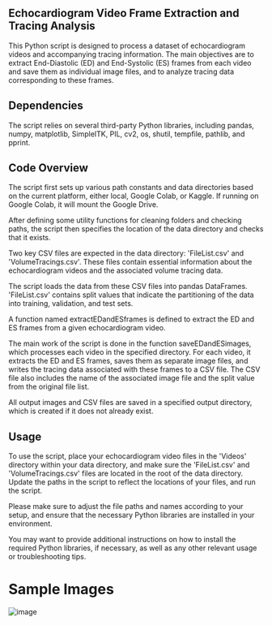 
<h2> Echocardiogram Video Frame Extraction and Tracing Analysis</h2>

This Python script is designed to process a dataset of echocardiogram videos and accompanying tracing information. The main objectives are to extract End-Diastolic (ED) and End-Systolic (ES) frames from each video and save them as individual image files, and to analyze tracing data corresponding to these frames.

<h2>Dependencies</h2>
The script relies on several third-party Python libraries, including pandas, numpy, matplotlib, SimpleITK, PIL, cv2, os, shutil, tempfile, pathlib, and pprint.

<h2>Code Overview</h2>
The script first sets up various path constants and data directories based on the current platform, either local, Google Colab, or Kaggle. If running on Google Colab, it will mount the Google Drive.

After defining some utility functions for cleaning folders and checking paths, the script then specifies the location of the data directory and checks that it exists.

Two key CSV files are expected in the data directory: 'FileList.csv' and 'VolumeTracings.csv'. These files contain essential information about the echocardiogram videos and the associated volume tracing data.

The script loads the data from these CSV files into pandas DataFrames. 'FileList.csv' contains split values that indicate the partitioning of the data into training, validation, and test sets.

A function named extractEDandESframes is defined to extract the ED and ES frames from a given echocardiogram video.

The main work of the script is done in the function saveEDandESimages, which processes each video in the specified directory. For each video, it extracts the ED and ES frames, saves them as separate image files, and writes the tracing data associated with these frames to a CSV file. The CSV file also includes the name of the associated image file and the split value from the original file list.

All output images and CSV files are saved in a specified output directory, which is created if it does not already exist.

<h2>Usage</h2>
To use the script, place your echocardiogram video files in the 'Videos' directory within your data directory, and make sure the 'FileList.csv' and 'VolumeTracings.csv' files are located in the root of the data directory. Update the paths in the script to reflect the locations of your files, and run the script.

Please make sure to adjust the file paths and names according to your setup, and ensure that the necessary Python libraries are installed in your environment.

You may want to provide additional instructions on how to install the required Python libraries, if necessary, as well as any other relevant usage or troubleshooting tips.

<h1>Sample Images</h1>

![image](https://github.com/OmdenaAI/topeka-chapter-ejection-fraction/assets/87038829/15f7c8f4-86b3-4a87-8bf8-a5ab363f36e3)
